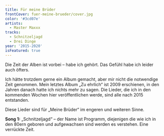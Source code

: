 ```yaml
---
title: Für meine Brüder
frontCover: fuer-meine-brueder/cover.jpg
color: '#3cd07e'
artists:
  - Master Maxxx
tracks:
  - Schnitzeljagd
  - Drei Dinge
year: '2015-2020'
isFeatured: true
---
```


Die Zeit der Alben ist vorbei – habe ich gehört. Das Gefühl habe ich leider auch öfters.

Ich hätte trotzdem gerne ein Album gemacht, aber mir nicht die notwendige Zeit genommen. Mein letztes Album „Zu ehrlich“ ist 2009 erschienen, in den Jahren danach hatte ich nichts mehr zu sagen. Die Lieder, die ich in den kommenden Wochen hier veröffentlichen werde, sind alle nach 2015 entstanden.

Diese Lieder sind für „Meine Brüder“ im engeren und weiteren Sinne.

**Song 1:**
„Schnitzeljagd“ – der Name ist Programm, diejenigen die wie ich in den 80ern geboren und aufgewachsen sind werden es verstehen. Eine verrückte Zeit.
